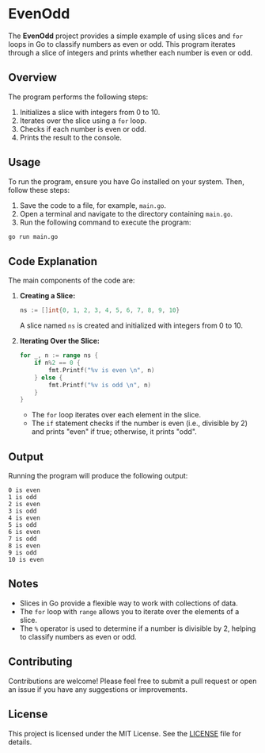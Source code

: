 # EvenOdd

The **EvenOdd** project provides a simple example of using slices and `for` loops in Go to classify numbers as even or odd. This program iterates through a slice of integers and prints whether each number is even or odd.

## Overview

The program performs the following steps:
1. Initializes a slice with integers from 0 to 10.
2. Iterates over the slice using a `for` loop.
3. Checks if each number is even or odd.
4. Prints the result to the console.

## Usage

To run the program, ensure you have Go installed on your system. Then, follow these steps:

1. Save the code to a file, for example, `main.go`.
2. Open a terminal and navigate to the directory containing `main.go`.
3. Run the following command to execute the program:

```bash
go run main.go
```

## Code Explanation

The main components of the code are:

1. **Creating a Slice:**
   ```go
   ns := []int{0, 1, 2, 3, 4, 5, 6, 7, 8, 9, 10}
   ```

   A slice named `ns` is created and initialized with integers from 0 to 10.

2. **Iterating Over the Slice:**
   ```go
   for _, n := range ns {
       if n%2 == 0 {
           fmt.Printf("%v is even \n", n)
       } else {
           fmt.Printf("%v is odd \n", n)
       }
   }
   ```

   - The `for` loop iterates over each element in the slice.
   - The `if` statement checks if the number is even (i.e., divisible by 2) and prints "even" if true; otherwise, it prints "odd".

## Output

Running the program will produce the following output:

```
0 is even 
1 is odd 
2 is even 
3 is odd 
4 is even 
5 is odd 
6 is even 
7 is odd 
8 is even 
9 is odd 
10 is even 
```

## Notes

- Slices in Go provide a flexible way to work with collections of data.
- The `for` loop with `range` allows you to iterate over the elements of a slice.
- The `%` operator is used to determine if a number is divisible by 2, helping to classify numbers as even or odd.

## Contributing

Contributions are welcome! Please feel free to submit a pull request or open an issue if you have any suggestions or improvements.

## License

This project is licensed under the MIT License. See the [LICENSE](LICENSE) file for details.
